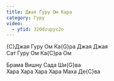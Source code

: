 ```yaml
---
title: Джая Гуру Ом Кара
category: Гуру
video:
  - ytid: 32Odzupyc2o
---
```

{C}Джая Гуру Ом Ка{G}ра Джая Джая  
Сат Гуру Ом Ка{C}ра Ом

Брама Вишну Сада Ши{G}ва  
Хара Хара Хара Хара Маха Де{C}ва
